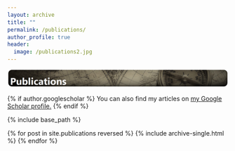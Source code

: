 ```yaml
---
layout: archive
title: ""
permalink: /publications/
author_profile: true
header: 
  image: /publications2.jpg
---
```


![header2](/images/publications.png)

{% if author.googlescholar %}
  You can also find my articles on <u><a href="{{author.googlescholar}}">my Google Scholar profile</a>.</u>
{% endif %}

{% include base_path %}

{% for post in site.publications reversed %}
  {% include archive-single.html %}
{% endfor %}
